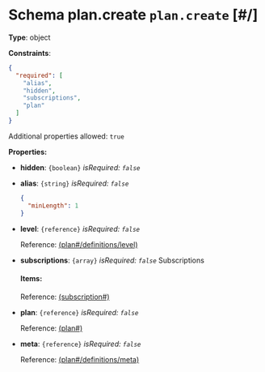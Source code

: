 # Schema plan.create `plan.create`  [#/]


**Type**: object





**Constraints**:

```json
{
  "required": [
    "alias",
    "hidden",
    "subscriptions",
    "plan"
  ]
}
```


Additional properties allowed: `true`


**Properties:**


 - **hidden**: `{boolean}` *isRequired: `false`* 
 - **alias**: `{string}` *isRequired: `false`* 
    ```json
    {
      "minLength": 1
    }
    ```
    
 - **level**: `{reference}` *isRequired: `false`* 
    
    Reference: <a href="plan.md#/definitions/level">  (plan#/definitions/level)</a>
    
 - **subscriptions**: `{array}` *isRequired: `false`* Subscriptions
    
    <a name="/properties/subscriptions"/>
    
    
    
    
    #### Items:
    
    
    Reference: <a href="subscription.md#">  (subscription#)</a>
    
 - **plan**: `{reference}` *isRequired: `false`* 
    
    Reference: <a href="plan.md#">  (plan#)</a>
    
 - **meta**: `{reference}` *isRequired: `false`* 
    
    Reference: <a href="plan.md#/definitions/meta">  (plan#/definitions/meta)</a>
    
